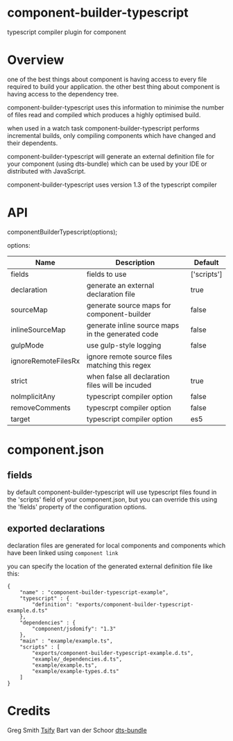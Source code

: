 component-builder-typescript
============================

typescript compiler plugin for component

# Overview #

one of the best things about component is having access to every file required to
build your application. the other best thing about component is having access to the
dependency tree. 

component-builder-typescript uses this information to minimise the number of files read
and compiled which produces a highly optimised build.

when used in a watch task component-builder-typescript performs incremental builds, 
only compiling components which have changed and their dependents.

component-builder-typescript  will generate an external definition file for your component
(using dts-bundle) which can be used by your IDE or distributed with JavaScript.

component-builder-typescript uses version 1.3 of the typescript compiler

# API #

componentBuilderTypescript(options);

options:

Name       		   | Description											| Default
-------------------|--------------------------------------------------------|-----------
fields             | fields to use                                          | ['scripts'] 
declaration	       | generate an external declaration file                  | true
sourceMap		   | generate source maps for component-builder             | false
inlineSourceMap    | generate inline source maps in the generated code      | false
gulpMode           | use gulp-style logging									| false
ignoreRemoteFilesRx| ignore remote source files matching this regex         | 
strict             | when false all declaration files will be incuded       | true
noImplicitAny      | typescript compiler option 							| false
removeComments	   | typescrpt compiler option							 	| false
target			   | typescript compiler option								| es5

# component.json #

## fields ##
by default component-builder-typescript will use typescript files found in 
the 'scripts' field of your component.json, but you can override this using the 'fields' property of the configuration options.

## exported declarations ##
declaration files are generated for local components and components which have been linked using
`component link`

you can specify the location of the generated external definition file like this:

```
{
    "name" : "component-builder-typescript-example",
    "typescript" : {
        "definition": "exports/component-builder-typescript-example.d.ts"
    },
    "dependencies" : {
        "component/jsdomify": "1.3"
    },
    "main" : "example/example.ts",
    "scripts" : [
        "exports/component-builder-typescript-example.d.ts",
        "example/_dependencies.d.ts",
        "example/example.ts",
        "example/example-types.d.ts"  
    ]
}
```

# Credits #

Greg Smith [Tsify](https://github.com/smrq/tsify)
Bart van der Schoor [dts-bundle](https://github.com/TypeStrong/dts-bundle)

